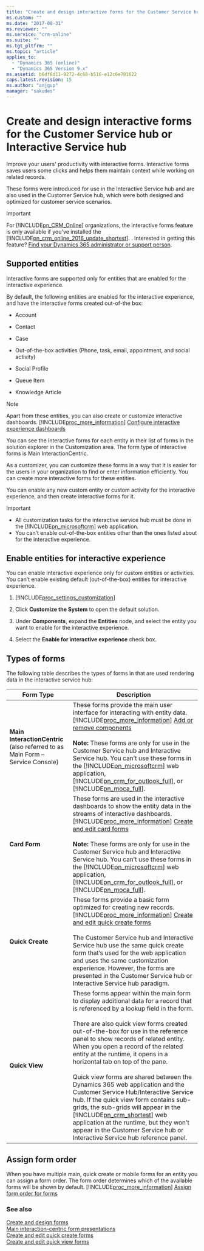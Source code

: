 ```yaml
---
title: "Create and design interactive forms for the Customer Service hub or Interactive Service hub in Dynamics 365 Customer Engagement | MicrosoftDocs"
ms.custom: ""
ms.date: "2017-08-31"
ms.reviewer: ""
ms.service: "crm-online"
ms.suite: ""
ms.tgt_pltfrm: ""
ms.topic: "article"
applies_to: 
  - "Dynamics 365 (online)"
  - "Dynamics 365 Version 9.x"
ms.assetid: b6df6d11-9272-4c68-b516-e12c6e701622
caps.latest.revision: 15
ms.author: "anjgup"
manager: "sakudes"
---
```

# Create and design interactive forms for the Customer Service hub or Interactive Service hub
Improve your users' productivity with interactive forms. Interactive forms saves users some clicks and helps them maintain context while working on related records.  
  
 These forms were introduced for use in the Interactive Service hub and are also used in the Customer Service hub, which were both designed and optimized for customer service scenarios.  
  
> [!IMPORTANT]
>  For [!INCLUDE[pn_CRM_Online](../includes/pn-crm-online.md)] organizations, the interactive forms feature is only available if you've installed the [!INCLUDE[pn_crm_online_2016_update_shortest](../includes/pn-crm-online-2016-update-shortest.md)]. . Interested in getting this feature? [Find your Dynamics 365 administrator or support person](http://go.microsoft.com/fwlink/p/?LinkID=513070).  
  
<a name="BKMK_SupportedEntities"></a>   
## Supported entities  
 Interactive forms are supported only for entities that are enabled for the interactive experience.  
  
 By default, the following entities are enabled for the interactive experience, and have the interactive forms created out-of-the box:  
  
-   Account  
  
-   Contact  
  
-   Case  
  
-   Out-of-the-box activities (Phone, task, email, appointment, and social activity)  
  
-   Social Profile  
  
-   Queue Item  
  
-   Knowledge Article  
  
> [!NOTE]
>  Apart from these entities, you can also create or customize interactive dashboards. [!INCLUDE[proc_more_information](../includes/proc-more-information.md)] [Configure interactive experience dashboards](../customize/configure-interactive-experience-dashboards.md)  
  
 You can see the interactive forms for each entity in their list of forms in the solution explorer in the Customization area. The form type of interactive forms is Main InteractionCentric.  
  
 As a customizer, you can customize these forms in a way that it is easier for the users in your organization to find or enter information efficiently. You can create more interactive forms for these entities.  
  
 You can enable any new custom entity or custom activity for the interactive experience, and then create interactive forms for it.  
  
> [!IMPORTANT]
> - All customization tasks for the interactive service hub must be done in the [!INCLUDE[pn_microsoftcrm](../includes/pn-microsoftcrm.md)] web application.  
> - You can’t enable out-of-the-box entities other than the ones listed about for the interactive experience.  
  
<a name="bkmk_Enable"></a>   
## Enable entities for interactive experience  
 You can enable interactive experience only for custom entities or activities. You can’t enable existing default (out-of-the-box) entities for interactive experience.  
  
1. [!INCLUDE[proc_settings_customization](../includes/proc-settings-customization.md)]  
  
2.  Click **Customize the System** to open the default solution.  
  
3.  Under **Components**, expand the **Entities** node, and select the entity you want to enable for the interactive experience.  
  
4.  Select the **Enable for interactive experience** check box.  
  
<a name="BKMK_TypesOfForms"></a>   
## Types of forms  
 The following table describes the types of forms in that are used rendering data in the interactive service hub:  
  
|Form Type|Description|  
|---------------|-----------------|  
|**Main InteractionCentric** (also referred to as Main Form – Service Console)|These forms provide the main user interface for interacting with entity data. [!INCLUDE[proc_more_information](../includes/proc-more-information.md)] [Add or remove components](../customize/design-considerations-main-forms.md)<br /><br />**Note:**  These forms are only for use in the Customer Service hub and Interactive Service hub. You can’t use these forms in the [!INCLUDE[pn_microsoftcrm](../includes/pn-microsoftcrm.md)] web application, [!INCLUDE[pn_crm_for_outlook_full](../includes/pn-crm-for-outlook-full.md)], or [!INCLUDE[pn_moca_full](../includes/pn-moca-full.md)].|  
|**Card Form**|These forms are used in the interactive dashboards to show the entity data in the streams of interactive dashboards. [!INCLUDE[proc_more_information](../includes/proc-more-information.md)] [Create and edit card forms](../customize/create-edit-card-form.md)<br /><br />**Note:**  These forms are only for use in the Customer Service hub and Interactive Service hub. You can’t use these forms in the [!INCLUDE[pn_microsoftcrm](../includes/pn-microsoftcrm.md)] web application, [!INCLUDE[pn_crm_for_outlook_full](../includes/pn-crm-for-outlook-full.md)], or [!INCLUDE[pn_moca_full](../includes/pn-moca-full.md)].|  
|**Quick Create**|These forms provide a basic form optimized for creating new records. [!INCLUDE[proc_more_information](../includes/proc-more-information.md)] [Create and edit quick create forms](../customize/create-edit-quick-create-forms.md)<br /><br /> The Customer Service hub and Interactive Service hub use the same quick create form that’s used for the web application and uses the same customization experience. However, the forms are presented in the Customer Service hub or Interactive Service hub paradigm.|  
|**Quick View**|These forms appear within the main form to display additional data for a record that is referenced by a lookup field in the form.<br /><br /> There are also quick view forms created out-of-the-box for use in the reference panel to show records of related entity. When you open a record of the related entity at the runtime, it opens in a horizontal tab on top of the pane.<br /><br /> Quick view forms are shared between the Dynamics 365 web application and the Customer Service Hub/Interactive Service hub. If the quick view form contains sub-grids, the sub-grids will appear in the [!INCLUDE[pn_crm_shortest](../includes/pn-crm-shortest.md)] web application at the runtime, but they won’t appear in the Customer Service hub or Interactive Service hub reference panel.|  
  
<a name="BKMK_FormOrder"></a>   
## Assign form order  
 When you have multiple main, quick create or mobile forms for an entity you can assign a form order. The form order determines which of the available forms will be shown by default. [!INCLUDE[proc_more_information](../includes/proc-more-information.md)] [Assign form order for forms](../customize/create-design-forms.md#BKMK_FormOrder)  
  
### See also  
 [Create and design forms](../customize/create-design-forms.md)   
 [Main interaction-centric form presentations](../customize/use-the-main-interactive-experience-form-and-its-components.md)   
 [Create and edit quick create forms](../customize/create-edit-quick-create-forms.md)   
 [Create and edit quick view forms](../customize/create-edit-quick-view-forms.md)
